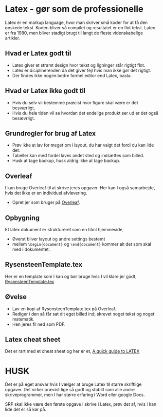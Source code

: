 # Latex - gør som de professionelle
Latex er en markup language, hvor man skriver små koder for at få den ønskede tekst. Koden bliver så compilet og resultatet er en flot tekst. Latex er fra 1980, men bliver stadigt brugt til langt de fleste videnskabelige artikler.

## Hvad er Latex godt til
* Latex giver et stramt design hvor tekst og ligninger står rigtigt flot.
* Latex er diciplinerenden da det giver fejl hvis man ikke gør det rigtigt.
* Der findes ikke nogen bedre formel editor end Latex, basta.

## Hvad er Latex ikke godt til
* Hvis du selv vil bestemme præcist hvor figure skal være er det besværligt.
* Hvis du hele tiden vil se hvordan det endelige produkt ser ud er det også besævrligt.

## Grundregler for brug af Latex
* Prøv ikke at lav for meget om i layout, du har valgt det fordi du kan lide det.
* Tabeller kan med fordel laves andet sted og indsættes som billed.
* Husk at tage backup, husk aldrig ikke at tage backup.

## Overleaf
I kan bruge Overleaf til at skrive jeres opgaver. Her kan I også samarbejde, hvis det ikke er en individuel afvlevering.
* Opret jer som bruger på [Overleaf](https://www.overleaf.com/).

## Opbygning
Et latex dokument er struktureret som en html hjemmeside,
* Øverst bliver layout og andre settings bestemt
* mellem ```\begin{document}``` og ```\end{document}``` kommer alt det som skal med i dokumentet.

## RysensteenTemplate.tex
Her er en template som I kan og bør bruge hvis I vil klare jer godt, [RysensteenTemplate.tex](https://www.overleaf.com/read/drwzzgdfhsgf
)



## Øvelse
* Lav en kopi af RysensteenTemplate.tex på Overleaf.
* Rediger i den så får sat dit eget billed ind, skrevet noget tekst og noget matematik.
* Hen jeres fil ned som PDF.

## Latex cheat sheet
Det er rart med et cheat sheet og her er et, [A quick guide to LATEX](https://users.dickinson.edu/~richesod/latex/latexcheatsheet.pdf)

# HUSK
Det er på eget ansvar hvis I vælger at bruge Latex til større skriftlige opgaver. Det virker præcist lige så godt og stabilt som alle andre skriveprogrammer, men I har større erfaring i Word eller google Docs.

SRP skal ikke være den første opgave I skrive i Latex, prøv det af, hvis I kan lide det er så kør på.
